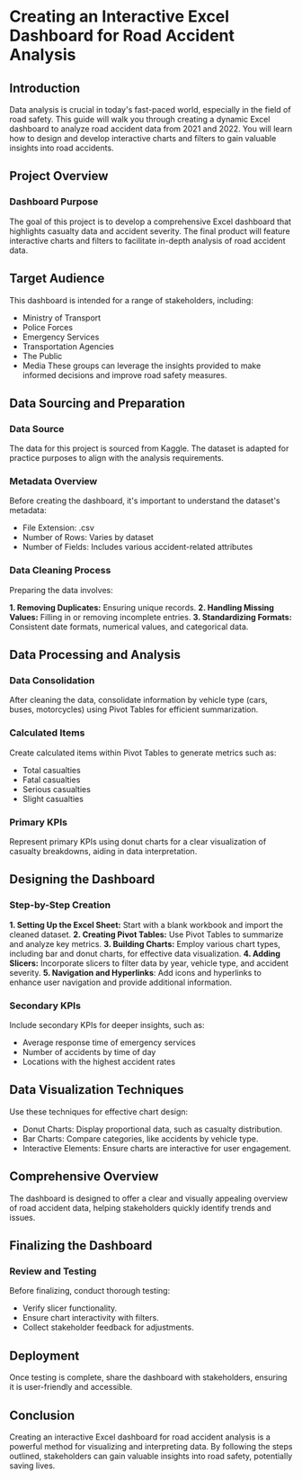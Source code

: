 # Creating an Interactive Excel Dashboard for Road Accident Analysis

## Introduction
Data analysis is crucial in today's fast-paced world, especially in the field of road safety. This guide will walk you through creating a dynamic Excel dashboard to analyze road accident data from 2021 and 2022. You will learn how to design and develop interactive charts and filters to gain valuable insights into road accidents.

## Project Overview
### Dashboard Purpose
The goal of this project is to develop a comprehensive Excel dashboard that highlights casualty data and accident severity. The final product will feature interactive charts and filters to facilitate in-depth analysis of road accident data.

## Target Audience
This dashboard is intended for a range of stakeholders, including:

- Ministry of Transport
- Police Forces
- Emergency Services
- Transportation Agencies
- The Public
- Media
These groups can leverage the insights provided to make informed decisions and improve road safety measures.

## Data Sourcing and Preparation
### Data Source
The data for this project is sourced from Kaggle. The dataset is adapted for practice purposes to align with the analysis requirements.

### Metadata Overview
Before creating the dashboard, it's important to understand the dataset's metadata:

- File Extension: .csv
- Number of Rows: Varies by dataset
- Number of Fields: Includes various accident-related attributes
  
### Data Cleaning Process
Preparing the data involves:

**1. Removing Duplicates:** Ensuring unique records.
**2. Handling Missing Values:** Filling in or removing incomplete entries.
**3. Standardizing Formats:** Consistent date formats, numerical values, and categorical data.

## Data Processing and Analysis

### Data Consolidation
After cleaning the data, consolidate information by vehicle type (cars, buses, motorcycles) using Pivot Tables for efficient summarization.

### Calculated Items
Create calculated items within Pivot Tables to generate metrics such as:

- Total casualties
- Fatal casualties
- Serious casualties
- Slight casualties

### Primary KPIs
Represent primary KPIs using donut charts for a clear visualization of casualty breakdowns, aiding in data interpretation.

## Designing the Dashboard

### Step-by-Step Creation

**1. Setting Up the Excel Sheet:** Start with a blank workbook and import the cleaned dataset.
**2. Creating Pivot Tables:** Use Pivot Tables to summarize and analyze key metrics.
**3. Building Charts:** Employ various chart types, including bar and donut charts, for effective data visualization.
**4. Adding Slicers:** Incorporate slicers to filter data by year, vehicle type, and accident severity.
**5. Navigation and Hyperlinks**: Add icons and hyperlinks to enhance user navigation and provide additional information.
   
### Secondary KPIs
Include secondary KPIs for deeper insights, such as:

- Average response time of emergency services
- Number of accidents by time of day
- Locations with the highest accident rates
  
## Data Visualization Techniques
Use these techniques for effective chart design:

- Donut Charts: Display proportional data, such as casualty distribution.
- Bar Charts: Compare categories, like accidents by vehicle type.
- Interactive Elements: Ensure charts are interactive for user engagement.

## Comprehensive Overview
The dashboard is designed to offer a clear and visually appealing overview of road accident data, helping stakeholders quickly identify trends and issues.

## Finalizing the Dashboard
### Review and Testing
Before finalizing, conduct thorough testing:

- Verify slicer functionality.
- Ensure chart interactivity with filters.
- Collect stakeholder feedback for adjustments.
  
## Deployment
Once testing is complete, share the dashboard with stakeholders, ensuring it is user-friendly and accessible.

## Conclusion
Creating an interactive Excel dashboard for road accident analysis is a powerful method for visualizing and interpreting data. By following the steps outlined, stakeholders can gain valuable insights into road safety, potentially saving lives.

